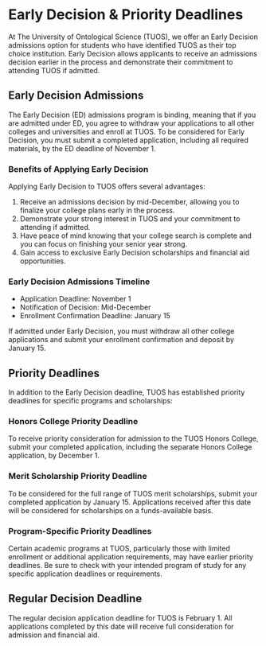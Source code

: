 # Early Decision & Priority Deadlines

At The University of Ontological Science (TUOS), we offer an Early Decision admissions option for students who have identified TUOS as their top choice institution. Early Decision allows applicants to receive an admissions decision earlier in the process and demonstrate their commitment to attending TUOS if admitted.

## Early Decision Admissions

The Early Decision (ED) admissions program is binding, meaning that if you are admitted under ED, you agree to withdraw your applications to all other colleges and universities and enroll at TUOS. To be considered for Early Decision, you must submit a completed application, including all required materials, by the ED deadline of November 1.

### Benefits of Applying Early Decision

Applying Early Decision to TUOS offers several advantages:

1. Receive an admissions decision by mid-December, allowing you to finalize your college plans early in the process.
2. Demonstrate your strong interest in TUOS and your commitment to attending if admitted.
3. Have peace of mind knowing that your college search is complete and you can focus on finishing your senior year strong.
4. Gain access to exclusive Early Decision scholarships and financial aid opportunities.

### Early Decision Admissions Timeline

- Application Deadline: November 1
- Notification of Decision: Mid-December  
- Enrollment Confirmation Deadline: January 15

If admitted under Early Decision, you must withdraw all other college applications and submit your enrollment confirmation and deposit by January 15.

## Priority Deadlines

In addition to the Early Decision deadline, TUOS has established priority deadlines for specific programs and scholarships:  

### Honors College Priority Deadline

To receive priority consideration for admission to the TUOS Honors College, submit your completed application, including the separate Honors College application, by December 1.

### Merit Scholarship Priority Deadline  

To be considered for the full range of TUOS merit scholarships, submit your completed application by January 15. Applications received after this date will be considered for scholarships on a funds-available basis.

### Program-Specific Priority Deadlines

Certain academic programs at TUOS, particularly those with limited enrollment or additional application requirements, may have earlier priority deadlines. Be sure to check with your intended program of study for any specific application deadlines or requirements.

## Regular Decision Deadline

The regular decision application deadline for TUOS is February 1. All applications completed by this date will receive full consideration for admission and financial aid.
